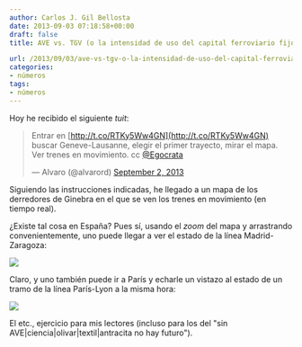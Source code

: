 ```yaml
---
author: Carlos J. Gil Bellosta
date: 2013-09-03 07:18:58+00:00
draft: false
title: AVE vs. TGV (o la intensidad de uso del capital ferroviario fijo)

url: /2013/09/03/ave-vs-tgv-o-la-intensidad-de-uso-del-capital-ferroviario-fijo/
categories:
- números
tags:
- números
---
```


Hoy he recibido el siguiente _tuit_:

>Entrar en [http://t.co/RTKy5Ww4GN](http://t.co/RTKy5Ww4GN) buscar Geneve-Lausanne, elegir el primer trayecto, mirar el mapa. Ver trenes en movimiento. cc [@Egocrata](https://twitter.com/Egocrata)
>
> — Alvaro (@alvarord) [September 2, 2013](https://twitter.com/alvarord/statuses/374544691745665024)

Siguiendo las instrucciones indicadas, he llegado a un mapa de los derredores de Ginebra en el que se ven los trenes en movimiento (en tiempo real).

¿Existe tal cosa en España? Pues sí, usando el _zoom_ del mapa y arrastrando convenientemente, uno puede llegar a ver el estado de la línea Madrid-Zaragoza:

[![](/wp-uploads/2013/09/ave_madrid.png#center)
](/wp-uploads/2013/09/ave_madrid.png#center)

Claro, y uno también puede ir a París y echarle un vistazo al estado de un tramo de la línea París-Lyon a la misma hora:

[![](/wp-uploads/2013/09/tgv_paris.png#center)
](/wp-uploads/2013/09/tgv_paris.png#center)

El etc., ejercicio para mis lectores (incluso para los del "sin AVE|ciencia|olivar|textil|antracita no hay futuro").
